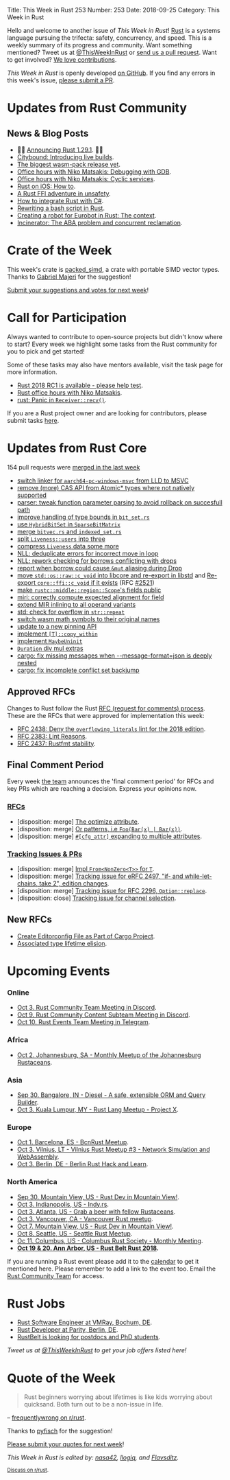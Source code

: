 Title: This Week in Rust 253
Number: 253
Date: 2018-09-25
Category: This Week in Rust

Hello and welcome to another issue of *This Week in Rust*!
[Rust](http://rust-lang.org) is a systems language pursuing the trifecta: safety, concurrency, and speed.
This is a weekly summary of its progress and community.
Want something mentioned? Tweet us at [@ThisWeekInRust](https://twitter.com/ThisWeekInRust) or [send us a pull request](https://github.com/cmr/this-week-in-rust).
Want to get involved? [We love contributions](https://github.com/rust-lang/rust/blob/master/CONTRIBUTING.md).

*This Week in Rust* is openly developed [on GitHub](https://github.com/cmr/this-week-in-rust).
If you find any errors in this week's issue, [please submit a PR](https://github.com/cmr/this-week-in-rust/pulls).

# Updates from Rust Community

## News & Blog Posts

* 🎈🎉 [Announcing Rust 1.29.1](https://blog.rust-lang.org/2018/09/25/Rust-1.29.1.html). 🎉🎈
* [Citybound: Introducing live builds](http://aeplay.co/citybound-devblog/introducing-live-builds).
* [The biggest wasm-pack release yet](https://rustwasm.github.io/2018/09/24/the-biggest-wasm-pack-release-yet.html).
* [Office hours with Niko Matsakis: Debugging with GDB](http://smallcultfollowing.com/babysteps/blog/2018/09/21/office-hours-0-debugging-with-gdb/).
* [Office hours with Niko Matsakis: Cyclic services](http://smallcultfollowing.com/babysteps/blog/2018/09/24/office-hours-1-cyclic-services/).
* [Rust on iOS: How to](https://github.com/mtak-/rust-on-mobile/blob/master/examples/ios/example01.md).
* [A Rust FFI adventure in unsafety](https://travisf.net/capstone-rs-unsafety-adventure).
* [How to integrate Rust with C#](https://blog.getseq.net/rust-at-datalust-how-we-integrate-rust-with-csharp/).
* [Rewriting a bash script in Rust](https://wiredforge.com/blog/misc/getpid/index.html).
* [Creating a robot for Eurobot in Rust: The context](https://blog.florencepaul.com/creating-a-robot-for-eurobot-part-1-context).
* [Incinerator: The ABA problem and concurrent reclamation](https://bzim.gitlab.io/blog/posts/incinerator-the-aba-problem-and-concurrent-reclamation.html).

# Crate of the Week

This week's crate is [packed_simd](https://github.com/rust-lang-nursery/packed_simd), a crate with portable SIMD vector types. Thanks to [Gabriel Majeri](https://users.rust-lang.org/t/crate-of-the-week/2704/456) for the suggestion!

[Submit your suggestions and votes for next week][submit_crate]!

[submit_crate]: https://users.rust-lang.org/t/crate-of-the-week/2704

# Call for Participation

Always wanted to contribute to open-source projects but didn't know where to start?
Every week we highlight some tasks from the Rust community for you to pick and get started!

Some of these tasks may also have mentors available, visit the task page for more information.

* [Rust 2018 RC1 is available - please help test](https://internals.rust-lang.org/t/rust-2018-rc1-is-available/8435).
* [Rust office hours with Niko Matsakis](http://smallcultfollowing.com/babysteps/blog/2018/09/12/rust-office-hours/).
* [rust: Panic in `Receiver::recv()`](https://github.com/rust-lang/rust/issues/39364).

If you are a Rust project owner and are looking for contributors, please submit tasks [here][guidelines].

[guidelines]: https://users.rust-lang.org/t/twir-call-for-participation/4821

# Updates from Rust Core

154 pull requests were [merged in the last week][merged]

[merged]: https://github.com/search?q=is%3Apr+org%3Arust-lang+is%3Amerged+merged%3A2018-09-17..2018-09-24

* [switch linker for `aarch64-pc-windows-msvc` from LLD to MSVC](https://github.com/rust-lang/rust/pull/54290)
* [remove (more) CAS API from Atomic* types where not natively supported](https://github.com/rust-lang/rust/pull/54280)
* [parser: tweak function parameter parsing to avoid rollback on succesfull path](https://github.com/rust-lang/rust/pull/54415)
* [improve handling of type bounds in `bit_set.rs`](https://github.com/rust-lang/rust/pull/54370)
* [use `HybridBitSet` in `SparseBitMatrix`](https://github.com/rust-lang/rust/pull/54318)
* [merge `bitvec.rs` and `indexed_set.rs`](https://github.com/rust-lang/rust/pull/54286)
* [split `Liveness::users` into three](https://github.com/rust-lang/rust/pull/54211)
* [compress `Liveness` data some more](https://github.com/rust-lang/rust/pull/54420)
* [NLL: deduplicate errors for incorrect move in loop](https://github.com/rust-lang/rust/pull/53995)
* [NLL: rework checking for borrows conflicting with drops](https://github.com/rust-lang/rust/pull/54509)
* [report when borrow could cause `&mut` aliasing during Drop](https://github.com/rust-lang/rust/pull/54310)
* [move `std::os::raw::c_void` into libcore and re-export in libstd](https://github.com/rust-lang/rust/pull/53910) and
  [Re-export `core::ffi::c_void` if it exists](https://github.com/rust-lang/libc/pull/1082) (RFC [#2521](https://github.com/rust-lang/rfcs/pull/2521))
* [make `rustc::middle::region::Scope`'s fields public](https://github.com/rust-lang/rust/pull/54260)
* [miri: correctly compute expected alignment for field](https://github.com/rust-lang/rust/pull/54298)
* [extend MIR inlining to all operand variants](https://github.com/rust-lang/rust/pull/54416)
* [std: check for overflow in `str::repeat`](https://github.com/rust-lang/rust/pull/54399)
* [switch wasm math symbols to their original names](https://github.com/rust-lang/rust/pull/54257)
* [update to a new pinning API](https://github.com/rust-lang/rust/pull/53877)
* [implement `[T]::copy_within`](https://github.com/rust-lang/rust/pull/53652)
* [implement `MaybeUninit`](https://github.com/rust-lang/rust/pull/53508)
* [`Duration` div mul extras](https://github.com/rust-lang/rust/pull/52813)
* [cargo: fix missing messages when --message-format=json is deeply nested](https://github.com/rust-lang/cargo/pull/6081)
* [cargo: fix incomplete conflict set backjump](https://github.com/rust-lang/cargo/pull/5988)

## Approved RFCs

Changes to Rust follow the Rust [RFC (request for comments)
process](https://github.com/rust-lang/rfcs#rust-rfcs). These
are the RFCs that were approved for implementation this week:

* [RFC 2438: Deny the `overflowing_literals` lint for the 2018 edition](https://github.com/rust-lang/rfcs/pull/2438).
* [RFC 2383: Lint Reasons](https://github.com/rust-lang/rfcs/pull/2383).
* [RFC 2437: Rustfmt stability](https://github.com/rust-lang/rfcs/pull/2437).

## Final Comment Period

Every week [the team](https://www.rust-lang.org/team.html) announces the
'final comment period' for RFCs and key PRs which are reaching a
decision. Express your opinions now.

### [RFCs](https://github.com/rust-lang/rfcs/labels/final-comment-period)

* [disposition: merge] [The optimize attribute](https://github.com/rust-lang/rfcs/pull/2412).
* [disposition: merge] [Or patterns, i.e `Foo(Bar(x) | Baz(x))`](https://github.com/rust-lang/rfcs/pull/2535).
* [disposition: merge] [`#[cfg_attr]` expanding to multiple attributes](https://github.com/rust-lang/rfcs/pull/2539).

### [Tracking Issues & PRs](https://github.com/rust-lang/rust/labels/final-comment-period)

* [disposition: merge] [Impl `From<NonZero<T>>` for `T`](https://github.com/rust-lang/rust/pull/54240).
* [disposition: merge] [Tracking issue for eRFC 2497, "if- and while-let-chains, take 2", edition changes](https://github.com/rust-lang/rust/issues/53668).
* [disposition: merge] [Tracking issue for RFC 2296, `Option::replace`](https://github.com/rust-lang/rust/issues/51998).
* [disposition: close] [Tracking issue for channel selection](https://github.com/rust-lang/rust/issues/27800).

## New RFCs

* [Create Editorconfig File as Part of Cargo Project](https://github.com/rust-lang/rfcs/pull/2549).
* [Associated type lifetime elision](https://github.com/rust-lang/rfcs/pull/2548).

# Upcoming Events

### Online

* [Oct 3. Rust Community Team Meeting in Discord](https://discordapp.com/channels/442252698964721669/443773747350994945).
* [Oct 9. Rust Community Content Subteam Meeting in Discord](https://discordapp.com/channels/442252698964721669/443773747350994945).
* [Oct 10. Rust Events Team Meeting in Telegram](https://t.me/joinchat/EkKINhHCgZ9llzvPidOssA).

### Africa

* [Oct 2. Johannesburg, SA - Monthly Meetup of the Johannesburg Rustaceans](https://www.meetup.com/Johannesburg-Rust-Meetup/events/cpblrnyxnbdb/).

### Asia

* [Sep 30. Bangalore, IN - Diesel - A safe, extensible ORM and Query Builder](https://www.meetup.com/rustox/events/250769067/).
* [Oct 3. Kuala Lumpur, MY - Rust Lang Meetup - Project X](https://www.facebook.com/events/190938831689130/).

### Europe

* [Oct 1. Barcelona, ES - BcnRust Meetup](https://www.meetup.com/BcnRust/events/254655075/).
* [Oct 3. Vilnius, LT - Vilnius Rust Meetup #3 - Network Simulation and WebAssembly](https://www.meetup.com/Rust-in-Vilnius/events/254403141/).
* [Oct 3. Berlin, DE - Berlin Rust Hack and Learn](https://www.meetup.com/opentechschool-berlin/events/xkdlvpyxnbfb/).

### North America

* [Sep 30. Mountain View, US - Rust Dev in Mountain View!](https://www.meetup.com/Rust-Dev-in-Mountain-View/events/glnfcpyxmbnc/).
* [Oct 3. Indianopolis, US - Indy.rs](https://www.meetup.com/indyrs/events/mffbtpyxnbfb/).
* [Oct 3. Atlanta, US - Grab a beer with fellow Rustaceans](https://www.meetup.com/Rust-ATL/events/cbcmbqyxnbfb/).
* [Oct 3. Vancouver, CA - Vancouver Rust meetup](https://www.meetup.com/Vancouver-Rust/events/dqldspyxnbfb/).
* [Oct 7. Mountain View, US - Rust Dev in Mountain View!](https://www.meetup.com/Rust-Dev-in-Mountain-View/events/glnfcpyxnbkb/).
* [Oct 8. Seattle, US  - Seattle Rust Meetup](https://www.meetup.com/Seattle-Rust-Meetup/events/pkggvpyxnblb/).
* [Oc 11. Columbus, US - Columbus Rust Society - Monthly Meeting](https://www.meetup.com/columbus-rs/events/dbcfrpyxnbpb/).
* **[Oct 19 & 20. Ann Arbor, US - Rust Belt Rust 2018](https://rust-belt-rust.com/).**

If you are running a Rust event please add it to the [calendar] to get
it mentioned here. Please remember to add a link to the event too.
Email the [Rust Community Team][community] for access.

[calendar]: https://www.google.com/calendar/embed?src=apd9vmbc22egenmtu5l6c5jbfc%40group.calendar.google.com
[community]: mailto:community-team@rust-lang.org

# Rust Jobs

* [Rust Software Engineer at VMRay, Bochum, DE](https://careers.vmray.com/apply-software-engineer-rust/).
* [Rust Developer at Parity, Berlin, DE](https://paritytech.io/jobs/).
* [RustBelt is looking for postdocs and PhD students](https://plv.mpi-sws.org/rustbelt/#positions).

*Tweet us at [@ThisWeekInRust](https://twitter.com/ThisWeekInRust) to get your job offers listed here!*

# Quote of the Week

> Rust beginners worrying about lifetimes is like kids worrying about quicksand. Both turn out to be a non-issue in life.

– [frequentlywrong on r/rust](https://www.reddit.com/r/rust/comments/9i3xng/anyone_else_not_using_rust_until_nll/e6gsy90/).

Thanks to [pyfisch](https://users.rust-lang.org/t/twir-quote-of-the-week/328/562) for the suggestion!

[Please submit your quotes for next week](http://users.rust-lang.org/t/twir-quote-of-the-week/328)!

*This Week in Rust is edited by: [nasa42](https://github.com/nasa42), [llogiq](https://github.com/llogiq), and [Flavsditz](https://github.com/Flavsditz).*

<small>[Discuss on r/rust]().</small>
